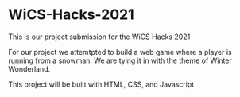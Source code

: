 # WiCS-Hacks-2021
This is our project submission for the WiCS Hacks 2021

For our project we attemtpted to build a web game where a player is running from
a snowman. We are tying it in with the theme of Winter Wonderland. 

This project will be built with HTML, CSS, and Javascript
